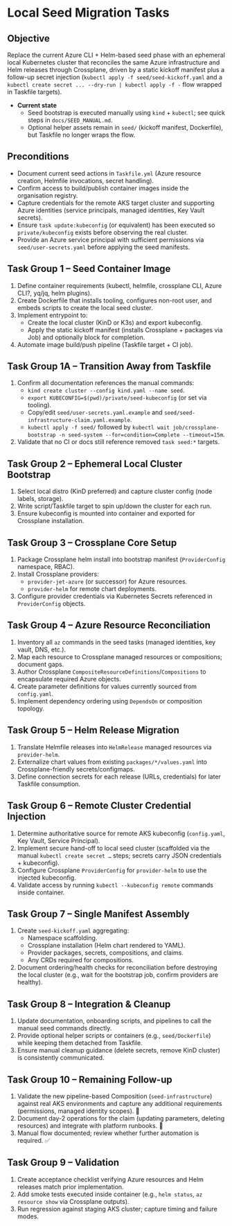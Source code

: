 # Local Seed Migration Tasks

## Objective
Replace the current Azure CLI + Helm-based seed phase with an ephemeral local Kubernetes cluster that reconciles the same Azure infrastructure and Helm releases through Crossplane, driven by a static kickoff manifest plus a follow-up secret injection (`kubectl apply -f seed/seed-kickoff.yaml` and a `kubectl create secret ... --dry-run | kubectl apply -f -` flow wrapped in Taskfile targets).

- **Current state**
  - Seed bootstrap is executed manually using `kind` + `kubectl`; see quick steps in `docs/SEED_MANUAL.md`.
  - Optional helper assets remain in `seed/` (kickoff manifest, Dockerfile), but Taskfile no longer wraps the flow.

## Preconditions
- Document current seed actions in `Taskfile.yml` (Azure resource creation, Helmfile invocations, secret handling).
- Confirm access to build/publish container images inside the organisation registry.
- Capture credentials for the remote AKS target cluster and supporting Azure identities (service principals, managed identities, Key Vault secrets).
- Ensure `task update:kubeconfig` (or equivalent) has been executed so `private/kubeconfig` exists before observing the real cluster.
- Provide an Azure service principal with sufficient permissions via `seed/user-secrets.yaml` before applying the seed manifests.

## Task Group 1 – Seed Container Image
1. Define container requirements (kubectl, helmfile, crossplane CLI, Azure CLI?, yq/jq, helm plugins).
2. Create Dockerfile that installs tooling, configures non-root user, and embeds scripts to create the local seed cluster.
3. Implement entrypoint to:
   - Create the local cluster (KinD or K3s) and export kubeconfig.
   - Apply the static kickoff manifest (installs Crossplane + packages via Job) and optionally block for completion.
4. Automate image build/push pipeline (Taskfile target + CI job).

## Task Group 1A – Transition Away from Taskfile
1. Confirm all documentation references the manual commands:
   - `kind create cluster --config kind.yaml --name seed`.
   - `export KUBECONFIG=$(pwd)/private/seed-kubeconfig` (or set via tooling).
   - Copy/edit `seed/user-secrets.yaml.example` and `seed/seed-infrastructure-claim.yaml.example`.
   - `kubectl apply -f seed/` followed by `kubectl wait job/crossplane-bootstrap -n seed-system --for=condition=Complete --timeout=15m`.
2. Validate that no CI or docs still reference removed `task seed:*` targets.

## Task Group 2 – Ephemeral Local Cluster Bootstrap
1. Select local distro (KinD preferred) and capture cluster config (node labels, storage).
2. Write script/Taskfile target to spin up/down the cluster for each run.
3. Ensure kubeconfig is mounted into container and exported for Crossplane installation.

## Task Group 3 – Crossplane Core Setup
1. Package Crossplane helm install into bootstrap manifest (`ProviderConfig` namespace, RBAC).
2. Install Crossplane providers:
   - `provider-jet-azure` (or successor) for Azure resources.
   - `provider-helm` for remote chart deployments.
3. Configure provider credentials via Kubernetes Secrets referenced in `ProviderConfig` objects.

## Task Group 4 – Azure Resource Reconciliation
1. Inventory all `az` commands in the seed tasks (managed identities, key vault, DNS, etc.).
2. Map each resource to Crossplane managed resources or compositions; document gaps.
3. Author Crossplane `CompositeResourceDefinitions`/`Compositions` to encapsulate required Azure objects.
4. Create parameter definitions for values currently sourced from `config.yaml`.
5. Implement dependency ordering using `DependsOn` or composition topology.

## Task Group 5 – Helm Release Migration
1. Translate Helmfile releases into `HelmRelease` managed resources via `provider-helm`.
2. Externalize chart values from existing `packages/*/values.yaml` into Crossplane-friendly secrets/configmaps.
3. Define connection secrets for each release (URLs, credentials) for later Taskfile consumption.

## Task Group 6 – Remote Cluster Credential Injection
1. Determine authoritative source for remote AKS kubeconfig (`config.yaml`, Key Vault, Service Principal).
2. Implement secure hand-off to local seed cluster (scaffolded via the manual `kubectl create secret …` steps; secrets carry JSON credentials + kubeconfig).
3. Configure Crossplane `ProviderConfig` for `provider-helm` to use the injected kubeconfig.
4. Validate access by running `kubectl --kubeconfig remote` commands inside container.

## Task Group 7 – Single Manifest Assembly
1. Create `seed-kickoff.yaml` aggregating:
   - Namespace scaffolding.
   - Crossplane installation (Helm chart rendered to YAML).
   - Provider packages, secrets, compositions, and claims.
   - Any CRDs required for compositions.
2. Document ordering/health checks for reconciliation before destroying the local cluster (e.g., wait for the bootstrap job, confirm providers are healthy).

## Task Group 8 – Integration & Cleanup
1. Update documentation, onboarding scripts, and pipelines to call the manual seed commands directly.
2. Provide optional helper scripts or containers (e.g., `seed/Dockerfile`) while keeping them detached from Taskfile.
3. Ensure manual cleanup guidance (delete secrets, remove KinD cluster) is consistently communicated.

## Task Group 10 – Remaining Follow-up
1. Validate the new pipeline-based Composition (`seed-infrastructure`) against real AKS environments and capture any additional requirements (permissions, managed identity scopes). 🔄
2. Document day-2 operations for the claim (updating parameters, deleting resources) and integrate with platform runbooks. 🔄
3. Manual flow documented; review whether further automation is required. ✅

## Task Group 9 – Validation
1. Create acceptance checklist verifying Azure resources and Helm releases match prior implementation.
2. Add smoke tests executed inside container (e.g., `helm status`, `az resource show` via Crossplane outputs).
3. Run regression against staging AKS cluster; capture timing and failure modes.
